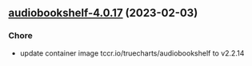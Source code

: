 

## [audiobookshelf-4.0.17](https://github.com/truecharts/charts/compare/audiobookshelf-4.0.16...audiobookshelf-4.0.17) (2023-02-03)

### Chore

- update container image tccr.io/truecharts/audiobookshelf to v2.2.14
  
  